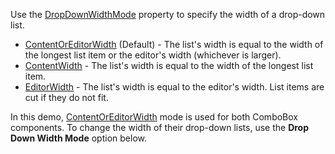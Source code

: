 Use the [DropDownWidthMode](https://docs.devexpress.com/Blazor/DevExpress.Blazor.DxComboBox-2.DropDownWidthMode) property to specify the width of a drop-down list.

*   [ContentOrEditorWidth](https://docs.devexpress.com/Blazor/DevExpress.Blazor.DropDownWidthMode) (Default) - The list's width is equal to the width of the longest list item or the editor's width (whichever is larger).
*   [ContentWidth](https://docs.devexpress.com/Blazor/DevExpress.Blazor.DropDownWidthMode) - The list's width is equal to the width of the longest list item.
*   [EditorWidth](https://docs.devexpress.com/Blazor/DevExpress.Blazor.DropDownWidthMode) - The list's width is equal to the editor's width. List items are cut if they do not fit.

In this demo, [ContentOrEditorWidth](https://docs.devexpress.com/Blazor/DevExpress.Blazor.DropDownWidthMode) mode is used for both ComboBox components. To change the width of their drop-down lists, use the **Drop Down Width Mode** option below.
